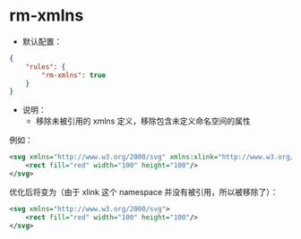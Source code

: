 # rm-xmlns

* 默认配置：
```json
{
	"rules": {
		"rm-xmlns": true
	}
}
```
* 说明：
	* 移除未被引用的 xmlns 定义，移除包含未定义命名空间的属性

例如：
```xml
<svg xmlns="http://www.w3.org/2000/svg" xmlns:xlink="http://www.w3.org/1999/xlink">
	<rect fill="red" width="100" height="100"/>
</svg>
```

优化后将变为（由于 xlink 这个 namespace 并没有被引用，所以被移除了）：
```xml
<svg xmlns="http://www.w3.org/2000/svg">
	<rect fill="red" width="100" height="100"/>
</svg>
```
